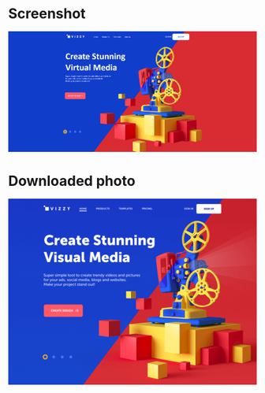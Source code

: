 # Screenshot
![image](https://github.com/oskarrr991/vizzy-1.0/blob/master/my%20result.png)<br/> 

# Downloaded photo
![image](https://github.com/oskarrr991/vizzy-1.0/blob/master/dribblePIC.png)<br/> 
